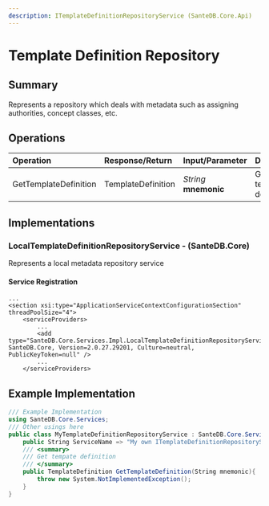 ```yaml
---
description: ITemplateDefinitionRepositoryService (SanteDB.Core.Api)
---
```


# Template Definition Repository

## Summary

Represents a repository which deals with metadata such as assigning authorities, concept classes, etc.

## Operations

| Operation | Response/Return | Input/Parameter | Description |
| :--- | :--- | :--- | :--- |
| GetTemplateDefinition | TemplateDefinition | _String_ **mnemonic** | Get tempate definition |

## Implementations

### LocalTemplateDefinitionRepositoryService - \(SanteDB.Core\)

Represents a local metadata repository service

#### Service Registration

```markup
...
<section xsi:type="ApplicationServiceContextConfigurationSection" threadPoolSize="4">
    <serviceProviders>
        ...
        <add type="SanteDB.Core.Services.Impl.LocalTemplateDefinitionRepositoryService, SanteDB.Core, Version=2.0.27.29201, Culture=neutral, PublicKeyToken=null" />
        ...
    </serviceProviders>
```

## Example Implementation

```csharp
/// Example Implementation
using SanteDB.Core.Services;
/// Other usings here
public class MyTemplateDefinitionRepositoryService : SanteDB.Core.Services.ITemplateDefinitionRepositoryService { 
    public String ServiceName => "My own ITemplateDefinitionRepositoryService service";
    /// <summary>
    /// Get tempate definition
    /// </summary>
    public TemplateDefinition GetTemplateDefinition(String mnemonic){
        throw new System.NotImplementedException();
    }
}
```

